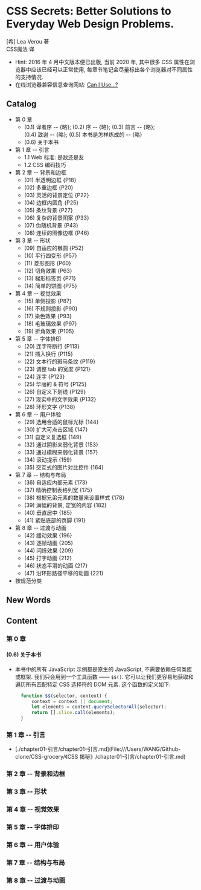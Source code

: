 # CSS Secrets: Better Solutions to Everyday Web Design Problems.
[希] Lea Verou 著  
CSS魔法 译

- Hint: 2016 年 4 月中文版本便已出版, 当前 2020 年, 其中很多 CSS
  属性在浏览器中应该已经可以正常使用,
  每章节笔记会尽量标出各个浏览器对不同属性的支持情况.
- 在线浏览器兼容信息查询网站: [Can I Use...?](http://caniuse.com)


## Catalog
- 第 0 章 
    + (0.1) 译者序 -- {略};  (0.2) 序 -- {略};  (0.3) 前言 -- {略};  
      (0.4) 致谢 -- {略};  (0.5) 本书是怎样炼成的 -- {略} 
    + (0.6) 关于本书
- 第 1 章 -- 引言
    + 1.1 Web 标准: 是敌还是友
    + 1.2 CSS 编码技巧
- 第 2 章 -- 背景和边框
    + (01) 半透明边框 {P18}
    + (02) 多重边框 {P20}
    + (03) 灵活的背景定位 {P22}
    + (04) 边框内圆角 {P25}
    + (05) 条纹背景 {P27}
    + (06) 复杂的背景图案 {P33}
    + (07) 伪随机背景 {P43}
    + (08) 连续的图像边框 {P46}
- 第 3 章 -- 形状
    + (09) 自适应的椭圆 {P52}
    + (10) 平行四变形 {P57}
    + (11) 菱形图形 {P60}
    + (12) 切角效果 {P63}
    + (13) 梯形标签页 {P71}
    + (14) 简单的饼图 {P75}
- 第 4 章 -- 视觉效果
    + (15) 单侧投影 {P87}
    + (16) 不规则投影 {P90}
    + (17) 染色效果 {P93}
    + (18) 毛玻璃效果 {P97}
    + (19) 折角效果 {P105}
- 第 5 章 -- 字体排印
    + (20) 连字符断行 {P113}
    + (21) 插入换行 {P115}
    + (22) 文本行的斑马条纹 {P119}
    + (23) 调整 tab 的宽度 {P121}
    + (24) 连字 {P123}
    + (25) 华丽的 & 符号 {P125}
    + (26) 自定义下划线 {P129}
    + (27) 现实中的文字效果 {P132}
    + (28) 环形文字 {P138}
- 第 6 章 -- 用户体验
    + (29) 选用合适的鼠标光标 {144}
    + (30) 扩大可点击区域 {147}
    + (31) 自定义复选框 {149}
    + (32) 通过阴影来弱化背景 {153}
    + (33) 通过模糊来弱化背景 {157}
    + (34) 滚动提示 {159}
    + (35) 交互式的图片对比控件 {164}
- 第 7 章 -- 结构与布局
    + (36) 自适应内部元素 {173}
    + (37) 精确控制表格列宽 {175}
    + (38) 根据兄弟元素的数量来设置样式 {178}
    + (39) 满幅的背景, 定宽的内容 {182}
    + (40) 垂直居中 {185}
    + (41) 紧贴底部的页脚 {191}
- 第 8 章 -- 过渡与动画
    + (42) 缓动效果 {196}
    + (43) 逐帧动画 {205}
    + (44) 闪烁效果 {209}
    + (45) 打字动画 {212}
    + (46) 状态平滑的动画 {217}
    + (47) 沿环形路径平移的动画 {221} 
- 按规范分类


## New Words



## Content
### 第 0 章 
#### (0.6) 关于本书
- 本书中的所有 JavaScript 示例都是原生的 JavaScript, 不需要依赖任何类库或框架.
  我们只会用到一个工具函数 —— `$$()`. 它可以让我们更容易地获取和遍历所有匹配特定
  CSS 选择符的 DOM 元素. 这个函数的定义如下:
  ```js
    function $$(selector, context) {
        context = context || document;
        let elements = content.querySelectorAll(selector);
        return [].slice.call(elements);
    }
  ```
### 第 1 章 -- 引言
- [./chapter01-引言/chapter01-引言.md](File:///Users/WANG/Github-clone/CSS-grocery/《CSS 揭秘》/chapter01-引言/chapter01-引言.md)
### 第 2 章 -- 背景和边框
### 第 3 章 -- 形状
### 第 4 章 -- 视觉效果
### 第 5 章 -- 字体排印
### 第 6 章 -- 用户体验
### 第 7 章 -- 结构与布局
### 第 8 章 -- 过渡与动画

